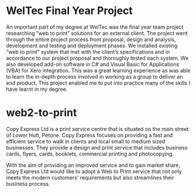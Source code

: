 # WelTec Final Year Project

An important part of my degree at WelTec was the final year team project researching “web to print” solutions for an external client. The project went through the entire project process from proposal, design and analysis, development and testing and deployment phases. We installed existing “web to print” system that met with the client’s specifications and in accordance to our project proposal and thoroughly tested each system. We also developed add-on software in C# and Visual Basic for Applications (VBA) for Xero integration. This was a great learning experience as was able to learn the in-depth process involved in working as a group to deliver an end product. This project enabled me to put into practice many of the skills I have learnt in my degree.


# web2-to-print
Copy Express Ltd is a print service centre that is situated on the main street of Lower Hutt, Petone. Copy Express focuses on providing a fast and efficient service to walk in clients and local small to medium sized businesses. They provide a design and print service that includes business cards, flyers, cards, booklets, commercial printing and photocopying.  

With the aim of providing an improved service and to gain market share, Copy Express Ltd would like to adopt a Web to Print service that not only meets the modern customers' requirements but also streamlines their business process.
